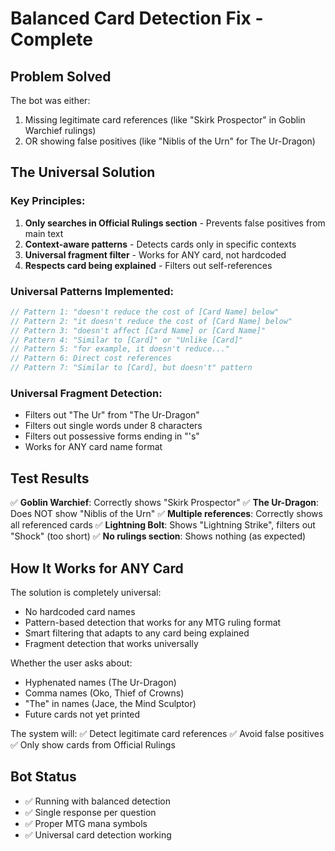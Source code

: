 # Balanced Card Detection Fix - Complete

## Problem Solved

The bot was either:

1. Missing legitimate card references (like "Skirk Prospector" in Goblin Warchief rulings)
2. OR showing false positives (like "Niblis of the Urn" for The Ur-Dragon)

## The Universal Solution

### Key Principles:

1. **Only searches in Official Rulings section** - Prevents false positives from main text
2. **Context-aware patterns** - Detects cards only in specific contexts
3. **Universal fragment filter** - Works for ANY card, not hardcoded
4. **Respects card being explained** - Filters out self-references

### Universal Patterns Implemented:

```javascript
// Pattern 1: "doesn't reduce the cost of [Card Name] below"
// Pattern 2: "it doesn't reduce the cost of [Card Name] below"
// Pattern 3: "doesn't affect [Card Name] or [Card Name]"
// Pattern 4: "Similar to [Card]" or "Unlike [Card]"
// Pattern 5: "for example, it doesn't reduce..."
// Pattern 6: Direct cost references
// Pattern 7: "Similar to [Card], but doesn't" pattern
```

### Universal Fragment Detection:

- Filters out "The Ur" from "The Ur-Dragon"
- Filters out single words under 8 characters
- Filters out possessive forms ending in "'s"
- Works for ANY card name format

## Test Results

✅ **Goblin Warchief**: Correctly shows "Skirk Prospector"
✅ **The Ur-Dragon**: Does NOT show "Niblis of the Urn"
✅ **Multiple references**: Correctly shows all referenced cards
✅ **Lightning Bolt**: Shows "Lightning Strike", filters out "Shock" (too short)
✅ **No rulings section**: Shows nothing (as expected)

## How It Works for ANY Card

The solution is completely universal:

- No hardcoded card names
- Pattern-based detection that works for any MTG ruling format
- Smart filtering that adapts to any card being explained
- Fragment detection that works universally

Whether the user asks about:

- Hyphenated names (The Ur-Dragon)
- Comma names (Oko, Thief of Crowns)
- "The" in names (Jace, the Mind Sculptor)
- Future cards not yet printed

The system will:
✅ Detect legitimate card references
✅ Avoid false positives
✅ Only show cards from Official Rulings

## Bot Status

- ✅ Running with balanced detection
- ✅ Single response per question
- ✅ Proper MTG mana symbols
- ✅ Universal card detection working
